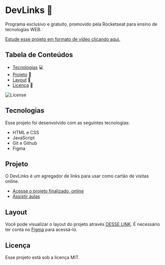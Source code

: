 # DevLinks 🚀

Programa exclusivo e gratuito, promovido pela Rocketseat para ensino de tecnologias WEB.

[Estude esse projeto em formato de vídeo clicando aqui.](https://lp.rocketseat.com.br/devlinks/inscricao?utm_source=github&utm_medium=descricao&utm_campaign=capture-devlinks&utm_term=organic&utm_content=descricao-github-mayk-brito)

## Tabela de Conteúdos

- [Tecnologias](#tecnologias) 💻
- [Projeto](#projeto) 📄
- [Layout](#layout) 🎨
- [Licença](#licença) 📝


![License](https://img.shields.io/static/v1?label=license&message=MIT&color=49AA26&labelColor=000000)

## Tecnologias

Esse projeto foi desenvolvido com as seguintes tecnologias:

- HTML e CSS
- JavaScript
- Git e Github
- Figma

## Projeto

O DevLinks é um agregador de links para usar como cartão de visitas online.

- [Acesse o projeto finalizado, online](https://yantvrs.github.io/DevLinks/index.html)
- [Assistir aulas](https://lp.rocketseat.com.br/devlinks/inscricao?utm_source=github&utm_medium=descricao&utm_campaign=capture-devlinks&utm_term=organic&utm_content=descricao-github-mayk-brito)

## Layout

Você pode visualizar o layout do projeto através [DESSE LINK](https://www.figma.com/community/file/1187422022288947321). É necessário ter conta no [Figma](https://figma.com) para acessá-lo.

## Licença

Esse projeto está sob a licença MIT.
